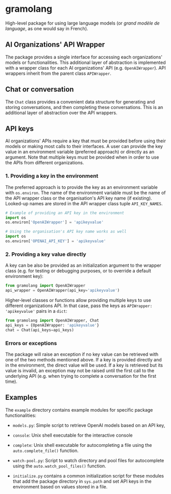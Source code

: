 # gramolang
High-level package for using large language models (or _grand modèle de language_, as
one would say in French).


## AI Organizations' API Wrapper
The package provides a single interface for accessing each organizations' models
or functionalities. This additional layer of abstraction is implemented with a
wrapper class for each AI organizations' API (e.g. `OpenAIWrapper`). API
wrappers inherit from the parent class `APIWrapper`.


## Chat or conversation
The `Chat` class provides a convenient data structure for generating and storing
conversations, and then completing these conversations. This is an additional
layer of abstraction over the API wrappers.


## API keys
AI organizations' APIs require a key that must be provided before using their
models or making most calls to their interfaces. A user can provide the key
value in an environment variable (preferred approach) or directly as an
argument. Note that multiple keys must be provided when in order to use the
APIs from different organizations.

### 1. Providing a key in the environment
The preferred approach is to provide the key as an environment variable with
`os.environ`. The name of the environment variable must be the name of the API
wrapper class or the organisation's API key name (if existing). Looked-up names
are stored in the API wrapper class tuple `API_KEY_NAMES`.

```python
# Example of providing an API key in the environment
import os
os.environ['OpenAIWrapper'] = 'apikeyvalue'
```

```python
# Using the organisation's API key name works as well
import os
os.environ['OPENAI_API_KEY'] = 'apikeyvalue'
```


### 2. Providing a key value directly
A key can be also be provided as an initialization argument to the wrapper
class (e.g. for testing or debugging purposes, or to override a default
environment key):

```python
from gramolang import OpenAIWrapper
api_wrapper = OpenAIWrapper(api_key='apikeyvalue')
```

Higher-level classes or functions allow providing multiple keys to use different
organizations API. In that case, pass the keys as `APIWrapper: 'apikeyvalue'`
pairs in a `dict`:

```python
from gramolang import OpenAIWrapper, Chat
api_keys = {OpenAIWrapper: 'apikeyvalue'}
chat = Chat(api_keys=api_keys)
```


### Errors or exceptions
The package will raise an exception if no key value can be retrieved with one
of the two methods mentioned above. If a key is provided directly and in the
environment, the direct value will be used. If a key is retrieved but its value
is invalid, an exception may not be raised until the first call to the
underlying API (e.g. when  trying to complete a conversation for the first
time).



## Examples
The `example` directory contains example modules for specific package
functionalities:

- `models.py`: Simple script to retrieve OpenAI models based on an API key,
- `console`: Unix shell executable for the interactive console
- `complete`: Unix shell executable for autocompleting a file using the
  `auto.complete_file()` function.
- `watch-pool.py`: Script to watch directory and pool files for autocomplete 
  using the `auto.watch_pool_files()` function.


- `initialize.py` contains a common initialization script for these modules 
  that add the package directory in `sys.path` and set API keys in the 
  environment based on values stored in a file.
